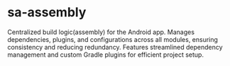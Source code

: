 # sa-assembly
Centralized build logic(assembly) for the Android app. Manages dependencies, plugins, and configurations across all modules, ensuring consistency and reducing redundancy. Features streamlined dependency management and custom Gradle plugins for efficient project setup.

